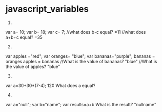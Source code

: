 # javascript_variables
1.
var a= 10;
var b= 18;
var c= 7;
//what does b-c equal?  =11
//what does a+b+c equal? =35


2.
var apples ="red"; 
var oranges= "blue";
var bananas="purple";
bananas = oranges
apples = bananas 
//What is the value of bananas? "blue" 
//What is the value of apples? "blue"

3.
var a=30+30*(7-4); 120
What does a equal?


4.
var a="null";
var b="name";
var results=a+b
What is the result? "nullname"
